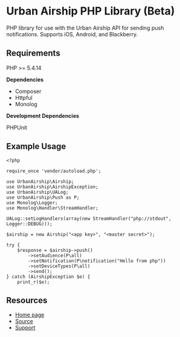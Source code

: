 Urban Airship PHP Library (Beta)
================================
PHP library for use with the Urban Airship API for sending push notifications. Supports iOS, Android, and Blackberry.

Requirements
------------

PHP >= 5.4.14

**Dependencies**

- Composer
- Httpful
- Monolog

**Development Dependencies**

PHPUnit

Example Usage
-------------

    <?php

    require_once 'vendor/autoload.php';

    use UrbanAirship\Airship;
    use UrbanAirship\AirshipException;
    use UrbanAirship\UALog;
    use UrbanAirship\Push as P;
    use Monolog\Logger;
    use Monolog\Handler\StreamHandler;

    UALog::setLogHandlers(array(new StreamHandler("php://stdout", Logger::DEBUG)));

    $airship = new Airship("<app key>", "<master secret>");

    try {
        $response = $airship->push()
            ->setAudience(P\all)
            ->setNotification(P\notification("Hello from php"))
            ->setDeviceTypes(P\all)
            ->send();
    } catch (AirshipException $e) {
        print_r($e);

Resources
---------

- [Home page](http://docs.urbanairship.com/reference/libraries/php/)
- [Source](https://github.com/urbanairship/php-library2)
- [Support](http://support.urbanairship.com/)
